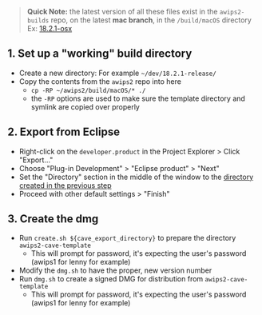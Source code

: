 > **Quick Note:** the latest version of all these files exist in the `awips2-builds` repo, on the latest **mac branch**, in the `/build/macOS` directory  
> Ex: [18.2.1-osx](https://github.com/Unidata/awips2/tree/unidata_18.2.1-osx/build/macOS)

## 1. Set up a "working" build directory

- Create a new directory: For example `~/dev/18.2.1-release/`
- Copy the contents from the `awips2` repo into here
   - `cp -RP ~/awips2/build/macOS/* ./`
   - the `-RP` options are used to make sure the template directory and symlink are copied over properly

## 2. Export from Eclipse

- Right-click on the `developer.product` in the Project Explorer > Click "Export..."
- Choose "Plug-in Development" > "Eclipse product" > "Next"
- Set the "Directory" section in the middle of the window to the [directory created in the previous step](#1-set-up-a-working-build-directory)
- Proceed with other default settings > "Finish"

## 3. Create the dmg

- Run `create.sh ${cave_export_directory}` to prepare the directory `awips2-cave-template`
    - This will prompt for password, it's expecting the user's password (awips1 for lenny for example)
- Modify the `dmg.sh` to have the proper, new version number
- Run `dmg.sh` to create a signed DMG for distribution from `awips2-cave-template`
    - This will prompt for password, it's expecting the user's password (awips1 for lenny for example)
